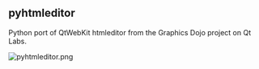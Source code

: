 ## pyhtmleditor ##

Python port of QtWebKit htmleditor from the Graphics Dojo project on Qt Labs.

![pyhtmleditor.png](https://lh6.googleusercontent.com/-8wImkYvjhx4/TyLnQvNlqJI/AAAAAAAAAZk/szlbHCWMXNY/w711-h562-k/pyhtmleditor.png)
